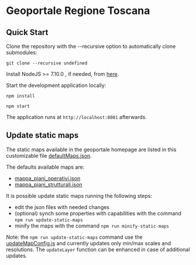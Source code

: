 Geoportale Regione Toscana
==========

Quick Start
------------

Clone the repository with the --recursive option to automatically clone submodules:

`git clone --recursive undefined`

Install NodeJS >= 7.10.0 , if needed, from [here](https://nodejs.org/en/download/releases/).

Start the development application locally:

`npm install`

`npm start`

The application runs at `http://localhost:8081` afterwards.

## Update static maps

The static maps available in the geoportale homepage are listed in this customizable file [defaultMaps.json](static/mapstore/defaultMaps.json).

The defaults available maps are:

- [mappa_piani_operativi.json](static/mapstore/mappa_piani_operativi.json)
- [mappa_piani_strutturali.json](static/mapstore/mappa_piani_strutturali.json)

It is possible update static maps running the following steps:

- edit the json files with needed changes
- (optional) synch some properties with capabilities with the command `npm run update-static-maps`
- minify the maps with the command `npm run minify-static-maps`

Note: the `npm run update-static-maps` command use the [updateMapConfig.js](updateMapConfig.js) and currently updates only min/max scales and resolutions. The `updateLayer` function can be enhanced in case of additional updates.